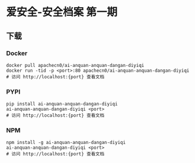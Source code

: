 # 爱安全-安全档案 第一期

## 下载

### Docker

```
docker pull apachecn0/ai-anquan-anquan-dangan-diyiqi
docker run -tid -p <port>:80 apachecn0/ai-anquan-anquan-dangan-diyiqi
# 访问 http://localhost:{port} 查看文档
```

### PYPI

```
pip install ai-anquan-anquan-dangan-diyiqi
ai-anquan-anquan-dangan-diyiqi <port>
# 访问 http://localhost:{port} 查看文档
```

### NPM

```
npm install -g ai-anquan-anquan-dangan-diyiqi
ai-anquan-anquan-dangan-diyiqi <port>
# 访问 http://localhost:{port} 查看文档
```